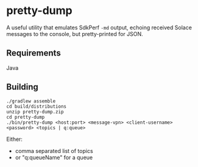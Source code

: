# pretty-dump
A useful utility that emulates SdkPerf `-md` output, echoing received Solace messages to the console, but pretty-printed for JSON.


## Requirements

Java

## Building

```
./gradlew assemble
cd build/distributions
unzip pretty-dump.zip
cd pretty-dump
./bin/pretty-dump <host:port> <message-vpn> <client-username> <password> <topics | q:queue>
```

Either:
- comma separated list of topics
- or "q:queueName" for a queue
